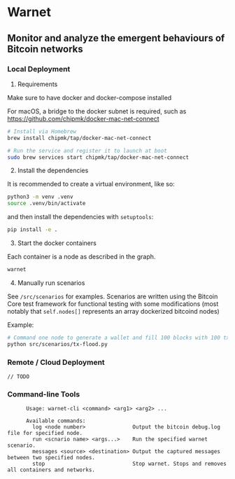 # Warnet

## Monitor and analyze the emergent behaviours of Bitcoin networks

### Local Deployment

1. Requirements

Make sure to have docker and docker-compose installed

For macOS, a bridge to the docker subnet is required, such as
https://github.com/chipmk/docker-mac-net-connect

```bash
# Install via Homebrew
brew install chipmk/tap/docker-mac-net-connect

# Run the service and register it to launch at boot
sudo brew services start chipmk/tap/docker-mac-net-connect
```

2. Install the dependencies

It is recommended to create a virtual environment, like so:

```bash
python3 -m venv .venv
source .venv/bin/activate
```

and then install the dependencies with `setuptools`:

```bash
pip install -e .
```

3. Start the docker containers

Each container is a node as described in the graph.

```bash
warnet
```

4. Manually run scenarios

See `/src/scenarios` for examples. Scenarios are written using the Bitcoin Core
test framework for functional testing with some modifications (most notably that
`self.nodes[]` represents an array dockerized bitcoind nodes)

Example:

```bash
# Command one node to generate a wallet and fill 100 blocks with 100 txs each
python src/scenarios/tx-flood.py
```

### Remote / Cloud Deployment

`// TODO`

### Command-line Tools

```
      Usage: warnet-cli <command> <arg1> <arg2> ...

      Available commands:
        log <node number>               Output the bitcoin debug.log file for specified node.
        run <scnario name> <args...>    Run the specified warnet scenario.
        messages <source> <destination> Output the captured messages between two specified nodes.
        stop                            Stop warnet. Stops and removes all containers and networks.
```
